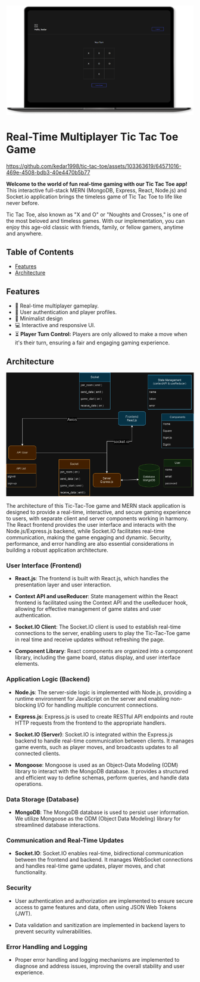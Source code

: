<p align="center">
  <img src="showcase.png" alt="Tic Tac Toe Logo" width="600" />
</p>




# Real-Time Multiplayer Tic Tac Toe Game

https://github.com/kedar1998/tic-tac-toe/assets/103363619/64571016-469e-4508-bdb3-40e4470b5b77

**Welcome to the world of fun real-time gaming with our Tic Tac Toe app!** This interactive full-stack MERN (MongoDB, Express, React, Node.js) and Socket.io application brings the timeless game of Tic Tac Toe to life like never before.

Tic Tac Toe, also known as "X and O" or "Noughts and Crosses," is one of the most beloved and timeless games. With our implementation, you can enjoy this age-old classic with friends, family, or fellow gamers, anytime and anywhere.


## Table of Contents

- [Features](#features)
- [Architecture](#architecture)

## Features

- 🚀 Real-time multiplayer gameplay.
- 👥 User authentication and player profiles.
- 🎨 Minimalist design
- 💻 Interactive and responsive UI.
- ⏳ **Player Turn Control:** Players are only allowed to make a move when it's their turn, ensuring a fair and engaging gaming experience.

## Architecture

<p align="center">
  <img src="architecture.png" alt="Tic Tac Toe Logo" width="600" />
</p>

The architecture of this Tic-Tac-Toe game and MERN stack application is designed to provide a real-time, interactive, and secure gaming experience to users, with separate client and server components working in harmony. The React frontend provides the user interface and interacts with the Node.js/Express.js backend, while Socket.IO facilitates real-time communication, making the game engaging and dynamic. Security, performance, and error handling are also essential considerations in building a robust application architecture.

### User Interface (Frontend)

- **React.js**: The frontend is built with React.js, which handles the presentation layer and user interaction.

- **Context API and useReducer**: State management within the React frontend is facilitated using the Context API and the useReducer hook, allowing for effective management of game states and user authentication.

- **Socket.IO Client**: The Socket.IO client is used to establish real-time connections to the server, enabling users to play the Tic-Tac-Toe game in real time and receive updates without refreshing the page.

- **Component Library**: React components are organized into a component library, including the game board, status display, and user interface elements.

### Application Logic (Backend)

- **Node.js**: The server-side logic is implemented with Node.js, providing a runtime environment for JavaScript on the server and enabling non-blocking I/O for handling multiple concurrent connections.

- **Express.js**: Express.js is used to create RESTful API endpoints and route HTTP requests from the frontend to the appropriate handlers.

- **Socket.IO (Server)**: Socket.IO is integrated within the Express.js backend to handle real-time communication between clients. It manages game events, such as player moves, and broadcasts updates to all connected clients.

- **Mongoose**: Mongoose is used as an Object-Data Modeling (ODM) library to interact with the MongoDB database. It provides a structured and efficient way to define schemas, perform queries, and handle data operations.

### Data Storage (Database)

- **MongoDB**: The MongoDB database is used to persist user information. We utilize Mongoose as the ODM (Object Data Modeling) library for streamlined database interactions.


### Communication and Real-Time Updates

- **Socket.IO**: Socket.IO enables real-time, bidirectional communication between the frontend and backend. It manages WebSocket connections and handles real-time game updates, player moves, and chat functionality.

### Security

- User authentication and authorization are implemented to ensure secure access to game features and data, often using JSON Web Tokens (JWT).

- Data validation and sanitization are implemented in backend layers to prevent security vulnerabilities.

### Error Handling and Logging

- Proper error handling and logging mechanisms are implemented to diagnose and address issues, improving the overall stability and user experience.
